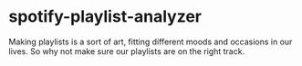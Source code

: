 # spotify-playlist-analyzer
Making playlists is a sort of art, fitting different moods and occasions in our lives. So why not make sure our playlists are on the right track.
